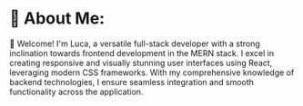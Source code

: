 # 💫 About Me:
🌟 Welcome! I'm Luca, a versatile full-stack developer with a strong inclination towards frontend development in the MERN stack. I excel in creating responsive and visually stunning user interfaces using React, leveraging modern CSS frameworks. With my comprehensive knowledge of backend technologies, I ensure seamless integration and smooth functionality across the application.
